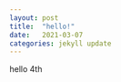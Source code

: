 ```yaml
---
layout: post
title:  "hello!"
date:   2021-03-07
categories: jekyll update
---
```




hello 4th
